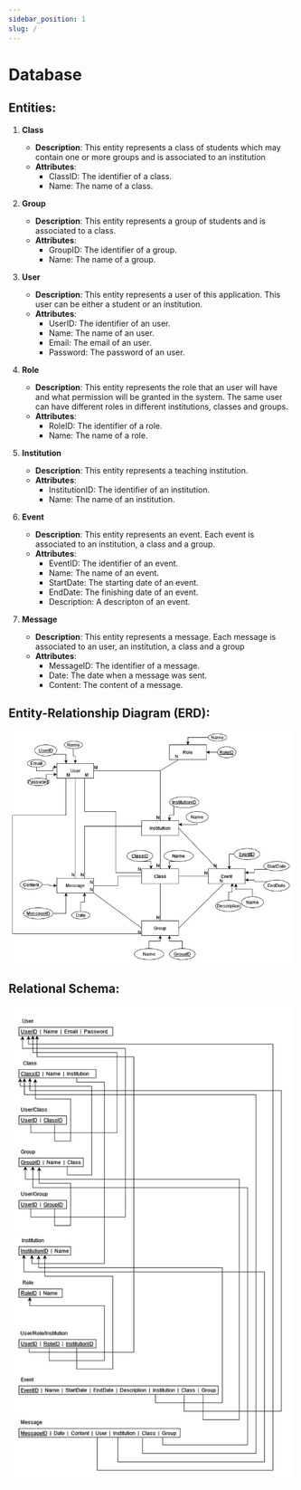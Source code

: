 ```yaml
---
sidebar_position: 1
slug: /
---
```

# Database

## Entities:

1. **Class**
   - **Description**: This entity represents a class of students which may contain one or more groups and is associated to an institution
   - **Attributes**:
     - ClassID: The identifier of a class.
     - Name: The name of a class.

2. **Group**
   - **Description**: This entity represents a group of students and is associated to a class.
   - **Attributes**:
     - GroupID: The identifier of a group.
     - Name: The name of a group.

3. **User**
   - **Description**: This entity represents a user of this application. This user can be either a student or an institution.
   - **Attributes**:
     - UserID: The identifier of an user.
     - Name: The name of an user.
     - Email: The email of an user.
     - Password: The password of an user.

4. **Role**
   - **Description**: This entity represents the role that an user will have and what permission will be granted in the system. The same user can have different roles in different institutions, classes and groups.  
   - **Attributes**:
     - RoleID: The identifier of a role.
     - Name: The name of a role.

5. **Institution**
   - **Description**: This entity represents a teaching institution.
   - **Attributes**:
     - InstitutionID: The identifier of an institution.
     - Name: The name of an institution.

6. **Event**
   - **Description**: This entity represents an event. Each event is associated to an institution, a class and a group.
   - **Attributes**:
     - EventID: The identifier of an event.
     - Name: The name of an event.
     - StartDate: The starting date of an event.
     - EndDate: The finishing date of an event.
     - Description: A descripton of an event.

7. **Message**
   - **Description**: This entity represents a message. Each message is associated to an user, an institution, a class and a group
   - **Attributes**:
     - MessageID: The identifier of a message.
     - Date: The date when a message was sent.
     - Content: The content of a message.

## Entity-Relationship Diagram (ERD):

![DER Image](ES-DER.jpg)

## Relational Schema:

![ER Image](ES-ER.jpg)